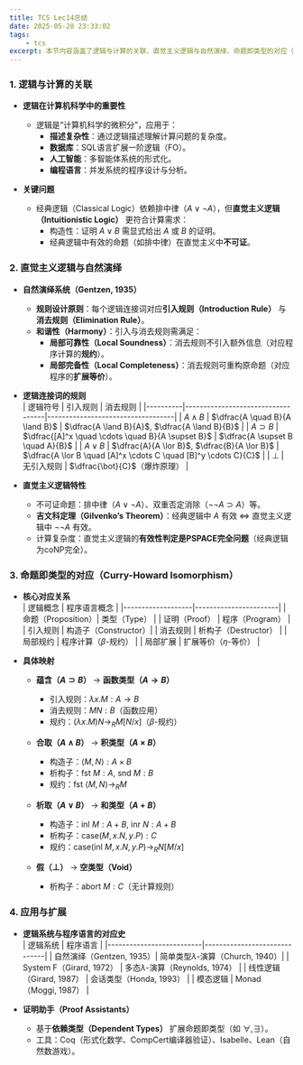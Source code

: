 ```yaml
---
title: TCS Lec14总结
date: 2025-05-28 23:33:02
tags:
    - tcs
excerpt: 本节内容涵盖了逻辑与计算的关联、直觉主义逻辑与自然演绎、命题即类型的对应（Curry-Howard Isomorphism）等重要概念。
---
```

### **1. 逻辑与计算的关联**
- **逻辑在计算机科学中的重要性**  
  - 逻辑是“计算机科学的微积分”，应用于：
    - **描述复杂性**：通过逻辑描述理解计算问题的复杂度。
    - **数据库**：SQL语言扩展一阶逻辑（FO）。
    - **人工智能**：多智能体系统的形式化。
    - **编程语言**：并发系统的程序设计与分析。

- **关键问题**  
  - 经典逻辑（Classical Logic）依赖排中律（$A \lor \neg A$），但**直觉主义逻辑（Intuitionistic Logic）** 更符合计算需求：
    - 构造性：证明 $A \lor B$ 需显式给出 $A$ 或 $B$ 的证明。
    - 经典逻辑中有效的命题（如排中律）在直觉主义中**不可证**。

### **2. 直觉主义逻辑与自然演绎**
- **自然演绎系统（Gentzen, 1935）**  
  - **规则设计原则**：每个逻辑连接词对应**引入规则（Introduction Rule）** 与**消去规则（Elimination Rule）**。  
  - **和谐性（Harmony）**：引入与消去规则需满足：
    - **局部可靠性（Local Soundness）**：消去规则不引入额外信息（对应程序计算的**规约**）。
    - **局部完备性（Local Completeness）**：消去规则可重构原命题（对应程序的**扩展等价**）。

- **逻辑连接词的规则**  
  | 逻辑符号 | 引入规则                          | 消去规则                          |
  |----------|-----------------------------------|-----------------------------------|
  | $A \land B$ | $\dfrac{A \quad B}{A \land B}$ | $\dfrac{A \land B}{A}$, $\dfrac{A \land B}{B}$ |
  | $A \supset B$ | $\dfrac{[A]^x \quad \cdots \quad B}{A \supset B}$ | $\dfrac{A \supset B \quad A}{B}$ |
  | $A \lor B$ | $\dfrac{A}{A \lor B}$, $\dfrac{B}{A \lor B}$ | $\dfrac{A \lor B \quad [A]^x \cdots C \quad [B]^y \cdots C}{C}$ |
  | $\bot$      | 无引入规则                        | $\dfrac{\bot}{C}$（爆炸原理）    |

- **直觉主义逻辑特性**  
  - 不可证命题：排中律（$A \lor \neg A$）、双重否定消除（$\neg \neg A \supset A$）等。
  - **吉文科定理（Gilvenko’s Theorem）**：经典逻辑中 $A$ 有效 $\iff$ 直觉主义逻辑中 $\neg \neg A$ 有效。
  - 计算复杂度：直觉主义逻辑的**有效性判定是PSPACE完全问题**（经典逻辑为coNP完全）。

### **3. 命题即类型的对应（Curry-Howard Isomorphism）**
- **核心对应关系**  
  | 逻辑概念          | 程序语言概念          |
  |-------------------|-----------------------|
  | 命题（Proposition）| 类型（Type）         |
  | 证明（Proof）     | 程序（Program）      |
  | 引入规则          | 构造子（Constructor）|
  | 消去规则          | 析构子（Destructor） |
  | 局部规约          | 程序计算（$\beta$-规约） |
  | 局部扩展          | 扩展等价（$\eta$-等价） |

- **具体映射**  
  - **蕴含（$A \supset B$）** → **函数类型（$A \to B$）**  
    - 引入规则：$\lambda x. M : A \to B$  
    - 消去规则：$M N : B$（函数应用）  
    - 规约：$(\lambda x.M)N \to_R M[N/x]$（$\beta$-规约）
  
  - **合取（$A \land B$）** → **积类型（$A \times B$）**  
    - 构造子：$\langle M, N \rangle : A \times B$  
    - 析构子：$\textsf{fst } M : A$, $\textsf{snd } M : B$  
    - 规约：$\textsf{fst } \langle M,N \rangle \to_R M$

  - **析取（$A \lor B$）** → **和类型（$A + B$）**  
    - 构造子：$\textsf{inl } M : A + B$, $\textsf{inr } N : A + B$  
    - 析构子：$\textsf{case}(M, x.N, y.P) : C$  
    - 规约：$\textsf{case}(\textsf{inl } M, x.N, y.P) \to_R N[M/x]$

  - **假（$\bot$）** → **空类型（Void）**  
    - 析构子：$\textsf{abort } M : C$（无计算规则）

### **4. 应用与扩展**
- **逻辑系统与程序语言的对应史**  
  | 逻辑系统                 | 程序语言                     |
  |--------------------------|------------------------------|
  | 自然演绎（Gentzen, 1935）| 简单类型$\lambda$-演算（Church, 1940）|
  | System F（Girard, 1972） | 多态$\lambda$-演算（Reynolds, 1974） |
  | 线性逻辑（Girard, 1987） | 会话类型（Honda, 1993）      |
  | 模态逻辑                 | Monad（Moggi, 1987）         |

- **证明助手（Proof Assistants）**  
  - 基于**依赖类型（Dependent Types）** 扩展命题即类型（如 $\forall, \exists$）。  
  - 工具：Coq（形式化数学、CompCert编译器验证）、Isabelle、Lean（自然数游戏）。


